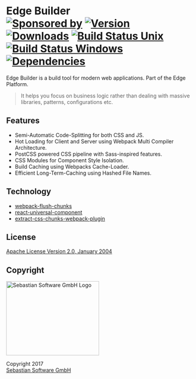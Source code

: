 # Edge Builder<br/>[![Sponsored by][sponsor-img]][sponsor] [![Version][npm-version-img]][npm] [![Downloads][npm-downloads-img]][npm] [![Build Status Unix][travis-img]][travis] [![Build Status Windows][appveyor-img]][appveyor] [![Dependencies][deps-img]][deps]

[sponsor-img]: https://img.shields.io/badge/Sponsored%20by-Sebastian%20Software-692446.svg
[sponsor]: https://www.sebastian-software.de
[deps]: https://david-dm.org/sebastian-software/edge-builder
[deps-img]: https://david-dm.org/sebastian-software/edge-builder.svg
[npm]: https://www.npmjs.com/package/edge-builder
[npm-downloads-img]: https://img.shields.io/npm/dm/edge-builder.svg
[npm-version-img]: https://img.shields.io/npm/v/edge-builder.svg
[travis-img]: https://img.shields.io/travis/sebastian-software/edge-builder/master.svg?branch=master&label=unix%20build
[appveyor-img]: https://img.shields.io/appveyor/ci/swernerx/edge-builder/master.svg?label=windows%20build
[travis]: https://travis-ci.org/sebastian-software/edge-builder
[appveyor]: https://ci.appveyor.com/project/swernerx/edge-builder/branch/master

Edge Builder is a build tool for modern web applications. Part of the Edge Platform.

> It helps you focus on business logic rather than dealing with massive libraries, patterns, configurations etc.


## Features

- Semi-Automatic Code-Splitting for both CSS and JS.
- Hot Loading for Client and Server using Webpack Multi Compiler Architecture.
- PostCSS powered CSS pipeline with Sass-inspired features.
- CSS Modules for Component Style Isolation.
- Build Caching using Webpacks Cache-Loader.
- Efficient Long-Term-Caching using Hashed File Names.


## Technology

- [webpack-flush-chunks](https://github.com/faceyspacey/webpack-flush-chunks)
- [react-universal-component](https://github.com/faceyspacey/react-universal-component)
- [extract-css-chunks-webpack-plugin](https://github.com/faceyspacey/extract-css-chunks-webpack-plugin)



## License

[Apache License Version 2.0, January 2004](license)

## Copyright

<img src="https://raw.githubusercontent.com/sebastian-software/readable-code/master/assets/sebastiansoftware.png" alt="Sebastian Software GmbH Logo" width="250" height="200"/>

Copyright 2017<br/>[Sebastian Software GmbH](http://www.sebastian-software.de)
